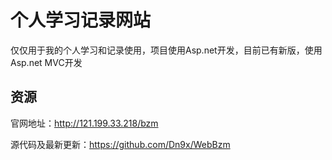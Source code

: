 个人学习记录网站
=================

仅仅用于我的个人学习和记录使用，项目使用Asp.net开发，目前已有新版，使用Asp.net MVC开发

资源
----------------
官网地址：http://121.199.33.218/bzm

源代码及最新更新：https://github.com/Dn9x/WebBzm
